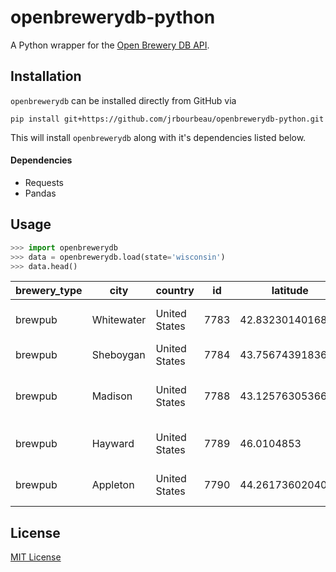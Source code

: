# openbrewerydb-python


A Python wrapper for the [Open Brewery DB API](https://www.openbrewerydb.org/).


## Installation

`openbrewerydb` can be installed directly from GitHub via

```
pip install git+https://github.com/jrbourbeau/openbrewerydb-python.git
```

This will install `openbrewerydb` along with it's dependencies listed below.

#### Dependencies

- Requests
- Pandas

## Usage

```python
>>> import openbrewerydb
>>> data = openbrewerydb.load(state='wisconsin')
>>> data.head()
```

brewery_type|city|country|id|latitude|longitude|name|phone|postal_code|state|street|updated_at|website_url
---|---|---|---|---|---|---|---|---|---|---|---|---
brewpub|Whitewater|United States|7783|42.8323014016847|-88.7142734423486|841 Brewhouse|2624738000|53190-2126|Wisconsin|841 E Milwaukee St|2018-08-24T16:41:48.283Z|
brewpub|Sheboygan|United States|7784|43.7567439183673|-87.7130570204082|8th Street Ale Haus|9202087540|53081-3402|Wisconsin|1132 N 8th St|2018-08-24T16:41:49.804Z|http://www.sheboyganalehaus.com
brewpub|Madison|United States|7788|43.1257630536673|-89.33026|ALT Brew / Greenview Brewing LLC|6083523373|53704-2522|Wisconsin|1808 Wright St|2018-08-24T16:41:54.256Z|http://www.altbrew.com
brewpub|Hayward|United States|7789|46.0104853|-91.4887672|Angry Minnow, The|7159343055|54843-7112|Wisconsin|10440 Florida Ave|2018-08-24T16:41:55.714Z|http://www.angryminnow.com
brewpub|Appleton|United States|7790|44.2617360204082|-88.4139147959184|Appleton Beer Factory|9203649931|54911-5803|Wisconsin|603 W College Ave|2018-08-24T16:41:57.265Z|http://www.appletonbeerfactory.com


## License

[MIT License](LICENSE)
